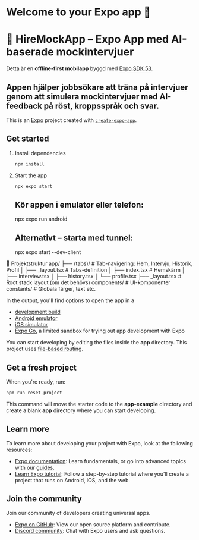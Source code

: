 # Welcome to your Expo app 👋
# 📱 HireMockApp – Expo App med AI-baserade mockintervjuer

Detta är en **offline-first mobilapp** byggd med [Expo SDK 53](https://docs.expo.dev/versions/latest/). 
## Appen hjälper jobbsökare att träna på intervjuer genom att simulera mockintervjuer med AI-feedback på röst, kroppsspråk och svar.


This is an [Expo](https://expo.dev) project created with [`create-expo-app`](https://www.npmjs.com/package/create-expo-app).

## Get started

1. Install dependencies

   ```bash
   npm install
   ```

2. Start the app

   ```bash
   npx expo start
   ```
   ## Kör appen i emulator eller telefon:
   npx expo run:android
   ## Alternativt – starta med tunnel:
   npx expo start --dev-client

📁 Projektstruktur
   app/
├── (tabs)/              # Tab-navigering: Hem, Intervju, Historik, Profil
│   ├── _layout.tsx      # Tabs-definition
│   ├── index.tsx        # Hemskärm
│   ├── interview.tsx
│   ├── history.tsx
│   └── profile.tsx
├── _layout.tsx          # Root stack layout (om det behövs)
components/              # UI-komponenter
constants/               # Globala färger, text etc.



In the output, you'll find options to open the app in a

- [development build](https://docs.expo.dev/develop/development-builds/introduction/)
- [Android emulator](https://docs.expo.dev/workflow/android-studio-emulator/)
- [iOS simulator](https://docs.expo.dev/workflow/ios-simulator/)
- [Expo Go](https://expo.dev/go), a limited sandbox for trying out app development with Expo

You can start developing by editing the files inside the **app** directory. This project uses [file-based routing](https://docs.expo.dev/router/introduction).

## Get a fresh project

When you're ready, run:

```bash
npm run reset-project
```

This command will move the starter code to the **app-example** directory and create a blank **app** directory where you can start developing.

## Learn more

To learn more about developing your project with Expo, look at the following resources:

- [Expo documentation](https://docs.expo.dev/): Learn fundamentals, or go into advanced topics with our [guides](https://docs.expo.dev/guides).
- [Learn Expo tutorial](https://docs.expo.dev/tutorial/introduction/): Follow a step-by-step tutorial where you'll create a project that runs on Android, iOS, and the web.

## Join the community

Join our community of developers creating universal apps.

- [Expo on GitHub](https://github.com/expo/expo): View our open source platform and contribute.
- [Discord community](https://chat.expo.dev): Chat with Expo users and ask questions.
